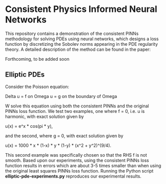 # Consistent Physics Informed Neural Networks

This repository contains a demonstration of the consistent PINNs methodology for solving PDEs using neural networks, which designs a loss function by discretizing the Sobolev norms appearing in the PDE regularity theory. A detailed description of the method can be found in the paper:

Forthcoming, to be added soon

## Elliptic PDEs

Consider the Poisson equation:

Delta u = f on Omega
u = g on the boundary of Omega

W solve this equation using both the consistent PINNs and the original PINNs loss function. We test two examples, one where f = 0, i.e. u is harmonic, with exact solution given by

u(x) = e^x * cos(pi * y),

and the second, where g = 0, with exact solution given by

u(x) = 1000 * x * (1-x) * y * (1-y) * (x^2 + y^2)^(9/4).

This second example was specifically chosen so that the RHS f is not smooth. Based upon our experiments, using the consistent PINNs loss function results in errors which are about 3-5 times smaller than when using the original least squares PINNs loss function. Running the Python script **elliptic-pde-experiments.py** reproduces our experimental results.
